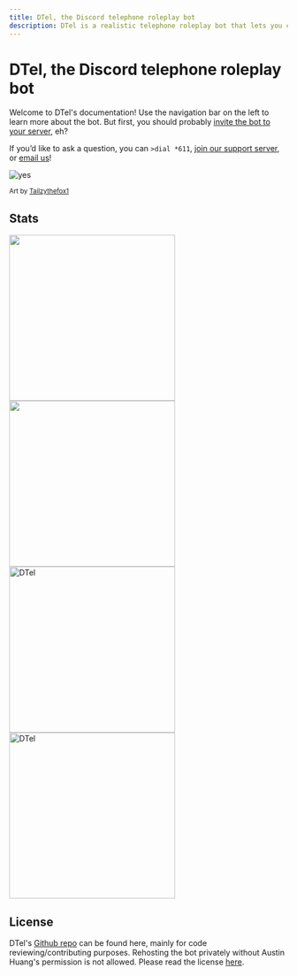 ```yaml
---
title: DTel, the Discord telephone roleplay bot
description: DTel is a realistic telephone roleplay bot that lets you call other servers! Invite today!
---
```


# DTel, the Discord telephone roleplay bot

Welcome to DTel's documentation! Use the navigation bar on the left to learn more about the bot. But first, you should probably [invite the bot to your server](https://discordapp.com/oauth2/authorize?client_id=377609965554237453&scope=bot), eh?

If you’d like to ask a question, you can `>dial *611`, [join our support server](https://discord.gg/RN7pxrB), or [email us](mailto:dtel@austinhuang.me)!

![yes](https://cdn.discordapp.com/attachments/393598647679582218/393956037637570560/DTel-chan.png)

<small>Art by [Tailzythefox1](https://tailzythefox1.deviantart.com/)</small>

## Stats
<a href="https://botsfordiscord.com/bot/377609965554237453"><img src="https://botsfordiscord.com/api/bot/377609965554237453/widget?theme=dark" width="300" /></a> <a href="https://discordbotlist.com/bots/377609965554237453"><img src="https://discordbotlist.com/bots/377609965554237453/widget.svg" width="300" /></a> <a href="https://bots.ondiscord.xyz/bots/377609965554237453"><img src="https://bots.ondiscord.xyz/bots/377609965554237453/embed?theme=dark&showGuilds=true" alt="DTel" width="300"/></a> <a href="https://top.gg/bot/377609965554237453"><img src="https://top.gg/api/widget/377609965554237453.svg" alt="DTel" width="300" /></a>

## License
DTel's [Github repo](https://github.com/austinhuang0131/dtel) can be found here, mainly for code reviewing/contributing purposes. Rehosting the bot privately without Austin Huang's permission is not allowed. Please read the license [here](https://github.com/austinhuang0131/dtel/blob/master/LICENSE).

<script data-goatcounter="https://dtel.goatcounter.com/count"
        async src="//gc.zgo.at/count.js"></script>
